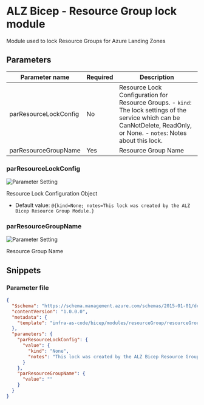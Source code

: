 # ALZ Bicep - Resource Group lock module

Module used to lock Resource Groups for Azure Landing Zones

## Parameters

| Parameter name        | Required | Description                                                                                                                                                                 |
| --------------------- | -------- | --------------------------------------------------------------------------------------------------------------------------------------------------------------------------- |
| parResourceLockConfig | No       | Resource Lock Configuration for Resource Groups. - `kind`: The lock settings of the service which can be CanNotDelete, ReadOnly, or None. - `notes`: Notes about this lock. |
| parResourceGroupName  | Yes      | Resource Group Name                                                                                                                                                         |

### parResourceLockConfig

![Parameter Setting](https://img.shields.io/badge/parameter-optional-green?style=flat-square)

Resource Lock Configuration Object

- Default value: `@{kind=None; notes=This lock was created by the ALZ Bicep Resource Group Module.}`

### parResourceGroupName

![Parameter Setting](https://img.shields.io/badge/parameter-required-orange?style=flat-square)

Resource Group Name

## Snippets

### Parameter file

```json
{
  "$schema": "https://schema.management.azure.com/schemas/2015-01-01/deploymentParameters.json#",
  "contentVersion": "1.0.0.0",
  "metadata": {
    "template": "infra-as-code/bicep/modules/resourceGroup/resourceGroupLock.json"
  },
  "parameters": {
    "parResourceLockConfig": {
      "value": {
        "kind": "None",
        "notes": "This lock was created by the ALZ Bicep Resource Group Module."
      }
    },
    "parResourceGroupName": {
      "value": ""
    }
  }
}
```
